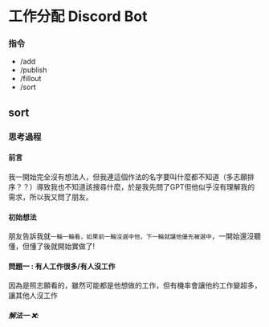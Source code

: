 # 工作分配 Discord Bot

### 指令
- /add
- /publish
- /fillout
- /sort

## sort

### 思考過程

#### 前言
我一開始完全沒有想法人，但我連這個作法的名字要叫什麼都不知道（多志願排序？？）導致我也不知道該搜尋什麼，於是我先問了GPT但他似乎沒有理解我的需求，所以我又問了朋友。

#### 初始想法
朋友告訴我就`一輪一輪看，如果前一輪沒選中他，下一輪就讓他優先被選中`，一開始還沒聽懂，但懂了後就開始實做了!

#### 問題一 : 有人工作很多/有人沒工作
因為是照志願看的，雖然可能都是他想做的工作，但有機率會讓他的工作變超多，讓其他人沒工作
##### 解法一 ❌:

